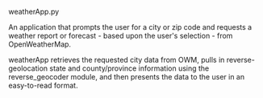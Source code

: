 weatherApp.py

An application that prompts the user for a city or zip code and requests a
weather report or forecast - based upon the user's selection - from OpenWeatherMap.

weatherApp retrieves the requested city data from OWM, pulls in reverse-geolocation state and county/province
information using the reverse_geocoder module, and then presents the data to the user in an easy-to-read format.
